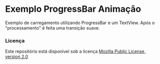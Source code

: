 # Exemplo ProgressBar Animação
Exemplo de carregamento utilizando ProgressBar e um TextView. Após o "processamento" é feita uma transição suave.


### Licença
Este repositório está disponível sob a licença [Mozilla Public License, version 2.0](https://github.com/jhonatasrm/exemplo-progressbar-animacao/blob/master/LICENSE)
